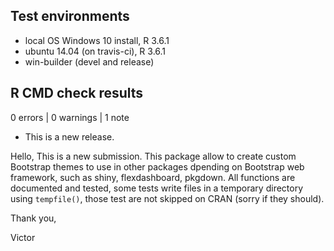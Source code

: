 ## Test environments
* local OS Windows 10 install, R 3.6.1
* ubuntu 14.04 (on travis-ci), R 3.6.1
* win-builder (devel and release)

## R CMD check results

0 errors | 0 warnings | 1 note

* This is a new release.


Hello,
This is a new submission. This package allow to create custom Bootstrap themes to
use in other packages dpending on Bootstrap web framework, such as shiny, flexdashboard, pkgdown.
All functions are documented and tested, some tests write files in a
temporary directory using `tempfile()`, those test are not skipped on CRAN (sorry if they should).

Thank you,

Victor
